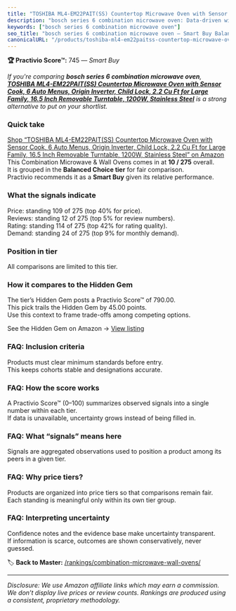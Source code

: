 ```yaml
---
title: "TOSHIBA ML4-EM22PAIT(SS) Countertop Microwave Oven with Sensor Cook, 6 Auto Menus, Origin Inverter, Child Lock, 2.2 Cu Ft for Large Family, 16.5 Inch Removable Turntable, 1200W, Stainless Steel"
description: "bosch series 6 combination microwave oven: Data-driven within Balanced Choice ranking using the Practivio Score™. Positioned by quality, value, demand, findabi…"
keywords: ["bosch series 6 combination microwave oven"]
seo_title: "bosch series 6 combination microwave oven — Smart Buy Balanced Choice (2025)"
canonicalURL: "/products/toshiba-ml4-em22paitss-countertop-microwave-oven-with-sensor-cook-6-auto-menus-origin-inverter-child-lock-22-cu-ft-for-large-family-165-inch-removable-turntable-1200w-stainless-steel-B0DNMNDVQ5/"
---
```


**🏆 Practivio Score™:** 745 — _Smart Buy_


*If you're comparing **bosch series 6 combination microwave oven**, **[TOSHIBA ML4-EM22PAIT(SS) Countertop Microwave Oven with Sensor Cook, 6 Auto Menus, Origin Inverter, Child Lock, 2.2 Cu Ft for Large Family, 16.5 Inch Removable Turntable, 1200W, Stainless Steel](https://www.amazon.com/dp/B0DNMNDVQ5?tag=practivio-20)** is a strong alternative to put on your shortlist.*
### Quick take
[Shop “TOSHIBA ML4-EM22PAIT(SS) Countertop Microwave Oven with Sensor Cook, 6 Auto Menus, Origin Inverter, Child Lock, 2.2 Cu Ft for Large Family, 16.5 Inch Removable Turntable, 1200W, Stainless Steel” on Amazon](https://www.amazon.com/dp/B0DNMNDVQ5?tag=practivio-20)
This Combination Microwave & Wall Ovens comes in at **10 / 275** overall.  
It is grouped in the **Balanced Choice tier** for fair comparison.  
Practivio recommends it as a **Smart Buy** given its relative performance.

### What the signals indicate
Price: standing 109 of 275 (top 40% for price).  
Reviews: standing 12 of 275 (top 5% for review numbers).  
Rating: standing 114 of 275 (top 42% for rating quality).  
Demand: standing 24 of 275 (top 9% for monthly demand).

### Position in tier
All comparisons are limited to this tier.

### How it compares to the Hidden Gem
The tier’s Hidden Gem posts a Practivio Score™ of 790.00.  
This pick trails the Hidden Gem by 45.00 points.  
Use this context to frame trade-offs among competing options.  

See the Hidden Gem on Amazon → [View listing](https://www.amazon.com/dp/B07JYNPTX3?tag=practivio-20)

### FAQ: Inclusion criteria
Products must clear minimum standards before entry.  
This keeps cohorts stable and designations accurate.

### FAQ: How the score works
A Practivio Score™ (0–100) summarizes observed signals into a single number within each tier.  
If data is unavailable, uncertainty grows instead of being filled in.

### FAQ: What “signals” means here
Signals are aggregated observations used to position a product among its peers in a given tier.

### FAQ: Why price tiers?
Products are organized into price tiers so that comparisons remain fair.  
Each standing is meaningful only within its own tier group.

### FAQ: Interpreting uncertainty
Confidence notes and the evidence base make uncertainty transparent.  
If information is scarce, outcomes are shown conservatively, never guessed.


🏷️ **Back to Master:** [/rankings/combination-microwave-wall-ovens/](/rankings/combination-microwave-wall-ovens/)

---
_Disclosure: We use Amazon affiliate links which may earn a commission. We don’t display live prices or review counts. Rankings are produced using a consistent, proprietary methodology._

